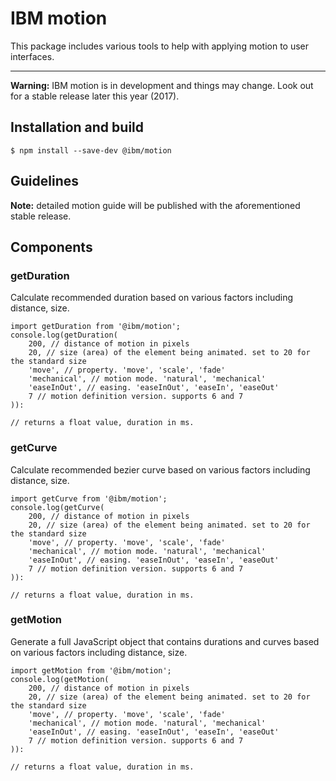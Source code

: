 # IBM motion

This package includes various tools to help with applying motion to user interfaces.

---

**Warning:** IBM motion is in development and things may change. Look out for a stable release later this year (2017).

## Installation and build

```
$ npm install --save-dev @ibm/motion
```

## Guidelines

**Note:** detailed motion guide will be published with the aforementioned stable release.

## Components

### getDuration

Calculate recommended duration based on various factors including distance, size.

```
import getDuration from '@ibm/motion';
console.log(getDuration(
	200, // distance of motion in pixels
	20, // size (area) of the element being animated. set to 20 for the standard size
	'move', // property. 'move', 'scale', 'fade'
	'mechanical', // motion mode. 'natural', 'mechanical'
	'easeInOut', // easing. 'easeInOut', 'easeIn', 'easeOut'
	7 // motion definition version. supports 6 and 7
)):

// returns a float value, duration in ms.
```

### getCurve

Calculate recommended bezier curve based on various factors including distance, size.

```
import getCurve from '@ibm/motion';
console.log(getCurve(
	200, // distance of motion in pixels
	20, // size (area) of the element being animated. set to 20 for the standard size
	'move', // property. 'move', 'scale', 'fade'
	'mechanical', // motion mode. 'natural', 'mechanical'
	'easeInOut', // easing. 'easeInOut', 'easeIn', 'easeOut'
	7 // motion definition version. supports 6 and 7
)):

// returns a float value, duration in ms.
```

### getMotion

Generate a full JavaScript object that contains durations and curves based on various factors including distance, size.

```
import getMotion from '@ibm/motion';
console.log(getMotion(
	200, // distance of motion in pixels
	20, // size (area) of the element being animated. set to 20 for the standard size
	'move', // property. 'move', 'scale', 'fade'
	'mechanical', // motion mode. 'natural', 'mechanical'
	'easeInOut', // easing. 'easeInOut', 'easeIn', 'easeOut'
	7 // motion definition version. supports 6 and 7
)):

// returns a float value, duration in ms.
```

